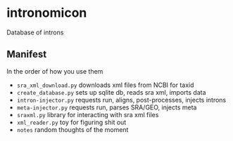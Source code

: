 intronomicon
============

Database of introns

## Manifest ##

In the order of how you use them

- `sra_xml_download.py` downloads xml files from NCBI for taxid
- `create_database.py` sets up sqlite db, reads sra xml, imports data
- `intron-injector.py` requests run, aligns, post-processes, injects introns
- `meta-injector.py` requests run, parses SRA/GEO, injects meta
- `sraxml.py` library for interacting with sra xml files
- `xml_reader.py` toy for figuring shit out
- `notes` random thoughts of the moment

